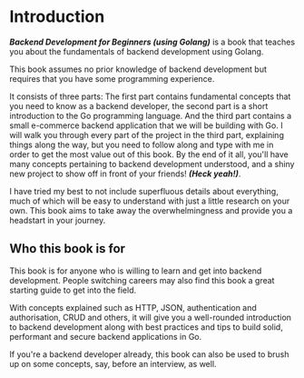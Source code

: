 # Introduction
***Backend Development for Beginners (using Golang)*** is a book that teaches you about the fundamentals of backend development using Golang.

This book assumes no prior knowledge of backend development but requires that you have some programming experience.

It consists of three parts: The first part contains fundamental concepts that you need to know as a backend developer, the second part is a short introduction to the Go programming language.
And the third part contains a small e-commerce backend application that we will be building with Go.
I will walk you through every part of the project in the third part, explaining things along the way,
but you need to follow along and type with me in order to get the most value out of this book.
By the end of it all, you'll have many concepts pertaining to backend development understood, and a shiny new project to show off in front of your friends! ***(Heck yeah!)***.

I have tried my best to not include superfluous details about everything, much of which will be easy to understand with just a little research on your own. This book aims to take away the overwhelmingness and provide you a headstart in your journey.

## Who this book is for
This book is for anyone who is willing to learn and get into backend development.
People switching careers may also find this book a great starting guide to get into the field.

With concepts explained such as HTTP, JSON, authentication and authorisation, CRUD and others, it will give you a well-rounded introduction to backend development along with best practices and tips to build solid, performant and secure backend applications in Go.

If you're a backend developer already, this book can also be used to brush up on some concepts, say, before an interview, as well.

